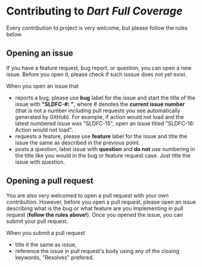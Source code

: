 # Contributing to *Dart Full Coverage*

Every contribution to project is very welcome, but please follow the rules below.

## Opening an issue

If you have a feature request, bug report, or question, you can open a new issue. Before you open it, please check if such isssue does not yet exist.

When you open an issue that

- reports a bug, please use **bug** label for the issue and start the title of the issue with **"SLDFC-#: "**, where # denotes the **current issue number** (that is not a number including pull requests you see automatically generated by GitHub). For example, if action would not load and the latest numbered issue was "SLDFC-15", open an issue titled "SLDFC-16: Action would not load".
- requests a feature, please use **feature** label for the issue and title the issue the same as described in the previous point.
- posts a question, label issue with **question** and **do not** use numbering in the title like you would in the bug or feature request case. Just title the issue with question.

## Opening a pull request

You are also very welcomed to open a pull request with your own contribution. However, before you open a pull request, please open an issue describing what is the bug or what feature are you implementing in pull request (**follow the rules above!**). Once you opened the issue, you can submit your pull request.

When you submit a pull request

- title it the same as issue,
- reference the issue in pull request's body using any of the closing keywords, "Resolves" prefered.
